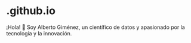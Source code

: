 # .github.io
¡Hola! 👋 Soy Alberto Giménez, un científico de datos y apasionado por la tecnología y la innovación.
